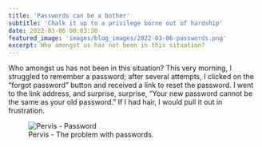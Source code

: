 ```yaml
---
title: 'Passwords can be a bother'
subtitle: 'Chalk it up to a privilege borne out of hardship'
date: 2022-03-06 00:03:30
featured_image: 'images/blog_images/2022-03-06-passwords.png'
excerpt: Who amongst us has not been in this situation?
---
```


Who amongst us has not been in this situation? This very morning, I struggled to remember a password; after several attempts, I clicked on the “forgot password” button and received a link to reset the password. I went to the link address, and surprise, surprise, “Your new password cannot be the same as your old password.” If I had hair, I would pull it out in frustration. 

<figure>
  <img src="{{site.url}}/images/blog_images/2022-03-06-Pervis.png" alt="Pervis - Password"/>
  <figcaption>Pervis - The problem with passwords.</figcaption>
</figure>
